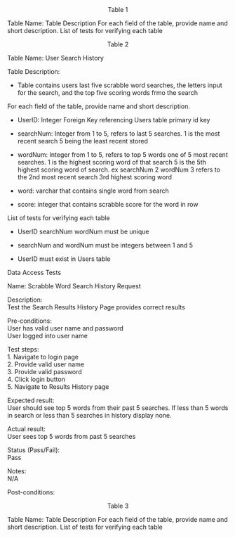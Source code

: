 <div align="center">Table 1</div>

Table Name: 
Table Description
For each field of the table, provide name and short description.
List of tests for verifying each table

<div align="center">Table 2</div>

Table Name: User Search History  

Table Description:  

* Table contains users last five scrabble word searches, the letters input for the search, and the top five scoring words frmo the search  
  
For each field of the table, provide name and short description.

* UserID: Integer Foreign Key referencing Users table primary id key

* searchNum: Integer from 1 to 5, refers to last 5 searches. 1 is the most recent search 5 being the least recent stored

* wordNum: Integer from 1 to 5, refers to top 5 words one of 5 most recent searches. 1 is the highest scoring word of that search 5 is the 5th highest scoring word of search. ex searchNum 2  wordNum 3 refers to the 2nd most recent search 3rd highest scoring word

* word: varchar that contains single word from search

* score: integer that contains scrabble score for the word in row

List of tests for verifying each table 

* UserID searchNum wordNum must be unique 

* searchNum and wordNum must be integers between 1 and 5

* UserID must exist in Users table

Data Access Tests

Name: Scrabble Word Search History Request

Description:  
    Test the Search Results History Page provides correct results  
  
Pre-conditions:  
    User has valid user name and password  
    User logged into user name  
    
Test steps:    
    1. Navigate to login page  
    2. Provide valid user name  
    3. Provide valid password  
    4. Click login button  
    5. Navigate to Results History page  

Expected result:  
    User should see top 5 words from their past 5 searches. If less than 5 words in search or less than 5 searches in history display none.  
            
Actual result:  
    User sees top 5 words from past 5 searches  
            
Status (Pass/Fail):  
    Pass  
           
Notes:  
    N/A  
            
Post-conditions:  
    


<div align="center">Table 3</div>

Table Name: 
Table Description
For each field of the table, provide name and short description.
List of tests for verifying each table
